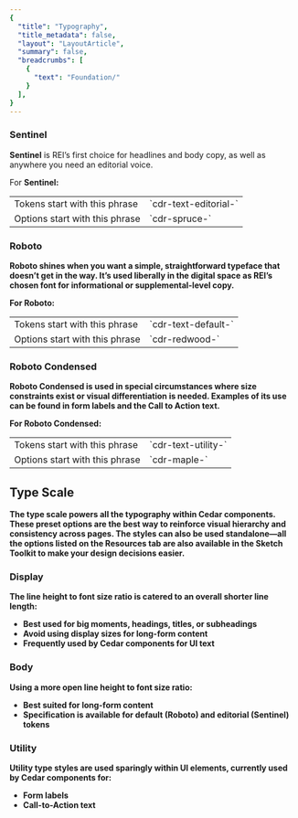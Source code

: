 ```yaml
---
{
  "title": "Typography",
  "title_metadata": false,
  "layout": "LayoutArticle",
  "summary": false,
  "breadcrumbs": [
    {
      "text": "Foundation/"
    }
  ],
}
---
```

<cdr-doc-tabs :labels="['Overview', 'Guidelines', 'Resources']">
<template slot="Overview">
<cdr-doc-table-of-contents-shell>
  
Typography design tokens store the fundamental decisions of Cedar’s font system. 
- Naming entities store visual design attributes such as font specifications
- Replacing hard-coded values such as pixel values for font size
- Maintaining a scalable and consistent visual system for UI development
- Delivering updates to the brand identity with minimal impact to the code
- Specifying a hierarchical and semantically defined system

<br/>

## Type Tokens

### Web

<table>
 <tbody>
   <tr>
     <td>CSS code for Default Body Compact</td>
     <td>Suggested usage: Use only for compact spacing with informational and supplemental body content.</td>
   </tr>
    <tr>
     <td><b>cdr-text-default-body-compact</b></td>
      <td><i>Mixin</i></td>
   </tr>
   <tr>
     <td>cdr-text-default-body-compact-family</td>
     <td>Roboto, "Helvetica Neue", Helvetica, Arial, sans-serif</td>
   </tr>
   <tr>
     <td>cdr-text-default-body-compact-style</td>
     <td>normal</td>
   </tr>
   <tr>
     <td>cdr-text-default-body-compact-weight</td>
     <td>400</td>
   </tr>
   <tr>
     <td>cdr-text-default-body-compact-spacing</td>
     <td>normal</td>
   </tr>
   <tr>
     <td>cdr-text-default-body-compact-size</td>
     <td>1.4rem / 14px</td>
   </tr>
   <tr>
     <td>cdr-text-default-body-compact-height</td>
     <td>2.4rem / 24px</td>
   </tr>
 </tbody>
</table>

<br/>

<table>
 <tbody>
   <tr>
     <td>CSS Code for Default Body</td>
     <td>Suggested usage: Default for body content. Uses a more open line height to font size ratio.</td>
   </tr>
    <tr>
     <td><b>cdr-text-default-body</b></td>
      <td><i>Mixin</i></td>
   </tr>
   <tr>
     <td>cdr-text-default-body-family</td>
     <td>Roboto, "Helvetica Neue", Helvetica, Arial, sans-serif</td>
   </tr>
   <tr>
     <td>cdr-text-default-body-style</td>
     <td>normal</td>
   </tr>
   <tr>
     <td>cdr-text-default-body-weight</td>
     <td>400</td>
   </tr>
   <tr>
     <td>cdr-text-default-body-spacing</td>
     <td>normal</td>
   </tr>
   <tr>
     <td>cdr-text-default-body-size</td>
     <td>1.6rem / 16px</td>
   </tr>
   <tr>
     <td>cdr-text-default-body-height</td>
     <td>2.6rem / 26px</td>
   </tr>
 </tbody>
</table>

<br/>

<table>
 <tbody>
   <tr>
     <td>CSS Code for Editorial Body Compact</td>
     <td>Suggested usage: Use only for compact spacing with editorial body content.</td>
   </tr>
    <tr>
     <td><b>cdr-text-editorial-body-compact</b></td>
      <td><i>Mixin</i></td>
   </tr>
   <tr>
     <td>cdr-text-editorial-body-compact-family</td>
     <td>Sentinel, Roboto, "Helvetica Neue", Helvetica, Arial, sans-serif</td>
   </tr>
   <tr>
     <td>cdr-text-editorial-body-compact-style</td>
     <td>normal</td>
   </tr>
   <tr>
     <td>cdr-text-editorial-body-compact-weight</td>
     <td>400</td>
   </tr>
   <tr>
     <td>cdr-text-editorial-body-compact-spacing</td>
     <td>normal</td>
   </tr>
   <tr>
     <td>cdr-text-editorial-body-compact-size</td>
     <td>1.8rem / 18px</td>
   </tr>
   <tr>
     <td>cdr-text-editorial-body-compact-height</td>
     <td>2.8rem / 28px</td>
   </tr>
 </tbody>
</table>

<br/>

<table>
 <tbody>
   <tr>
     <td>CSS Code for Editorial Body</td>
     <td>Suggested usage: Default for editorial long-form content. Uses a more open line height to font size ratio.</td>
   </tr>
    <tr>
     <td><b>cdr-text-editorial-body</b></td>
      <td><i>Mixin</i></td>
   </tr>
   <tr>
     <td>cdr-text-editorial-body-compact-family</td>
     <td>Sentinel, Roboto, "Helvetica Neue", Helvetica, Arial, sans-serif</td>
   </tr>
   <tr>
     <td>cdr-text-editorial-body-style</td>
     <td>normal</td>
   </tr>
   <tr>
     <td>cdr-text-editorial-body-weight</td>
     <td>400</td>
   </tr>
   <tr>
     <td>cdr-text-editorial-body-spacing</td>
     <td>normal</td>
   </tr>
   <tr>
     <td>cdr-text-editorial-body-size</td>
     <td>2rem / 20px</td>
   </tr>
   <tr>
     <td>cdr-text-editorial-body-height</td>
     <td>3.2rem / 32px</td>
   </tr>
 </tbody>
</table>

### Mobile

<table>
 <tbody>
   <tr>
     <td>CSS Code for Display 1</td>
     <td>Suggested usage: Frequently used as the largest title for phone apps and can be used for page titles for larger devices.</td>
   </tr>
    <tr>
     <td>iOS name: Large Title</td>
      <td>Typeface: Roboto<br/> 
          Font weight: Medium<br/> 
          Font size: 34sp<br/> 
          Line height: 40sp
      </td>
   </tr>
 </tbody>
</table>

<br/>

<table>
 <tbody>
   <tr>
     <td>CSS Code for Title 1</td>
     <td>Suggested usage: Content titles, level 1</td>
   </tr>
    <tr>
     <td>iOS name: Title 1</td>
      <td>Typeface: Sentinel<br/> 
          Font weight: Semi Bold<br/>
          Font size: 28sp<br/>
          Line height: 36sp 
      </td>
   </tr>
 </tbody>
</table>

<br/>

<table>
 <tbody>
   <tr>
     <td>CSS Code for Title 2</td>
     <td>Suggested usage: Content titles, product names, level 2</td>
   </tr>
    <tr>
     <td>iOS name: Title 2</td>
      <td>Typeface: Sentinel<br/> 
          Font weight: Semi Bold<br/>
          Font size: 26sp<br/>
          Line height: 32sp 
      </td>
   </tr>
 </tbody>
</table>

<br/>

<table>
 <tbody>
   <tr>
     <td>CSS Code for Title 3</td>
     <td>Suggested usage: Content titles, product names, product prices, level 3</td>
   </tr>
    <tr>
     <td>iOS name: Title 3</td>
      <td>Typeface: Sentinel<br/> 
          Font weight: Semi Bold<br/>
          Font size: 21sp<br/>
          Line height: 28sp 
      </td>
   </tr>
 </tbody>
</table>

<br/>

<table>
 <tbody>
   <tr>
     <td>CSS Code for Headline</td>
     <td>Suggested usage: Heading primarily used with body copy, list items, table headers</td>
   </tr>
    <tr>
     <td>iOS name: Headline</td>
      <td>Typeface: Roboto<br/>
          Font weight: Medium<br/>
          Font size: 17sp<br/>
          Line height: 24sp<br/>
      </td>
   </tr>
 </tbody>
</table>

<br/>

<table>
 <tbody>
   <tr>
     <td>CSS Code for Subhead</td>
     <td>Suggested usage: Subheading primarily used with body copy </td>
   </tr>
    <tr>
     <td>iOS name: Subhead</td>
      <td>Typeface: Roboto<br/>
          Font weight: Medium<br/>
          Font size: 15sp<br/>
          Line height: 20sp<br/>
      </td>
   </tr>
 </tbody>
</table>

<br/>

<table>
 <tbody>
   <tr>
     <td>CSS Code for Body 2</td>
     <td>Suggested usage: Secondary text intended for informational and supplemental body content </td>
   </tr>
    <tr>
     <td>iOS name: Footnote</td>
      <td>Typeface: Roboto<br/>
          Font weight: Regular<br/>
          Font size: 13sp<br/>
          Line height: 20sp<br/>
      </td>
   </tr>
 </tbody>
</table>

<br/>

<table>
 <tbody>
   <tr>
     <td>CSS Code for Body 1</td>
     <td>Suggested usage: Default for body content</td>
   </tr>
    <tr>
     <td>iOS name: Body</td>
      <td>Typeface: Roboto<br/>
          Font weight: Regular<br/>
          Font size: 15sp<br/>
          Line height: 20sp<br/>
      </td>
   </tr>
 </tbody>
</table>

<br/>

<table>
 <tbody>
   <tr>
     <td>CSS Code for Caption 2</td>
     <td>Suggested usage: Smallest text size, use sparingly or for bottom tab bar text</td>
   </tr>
    <tr>
     <td>iOS name: Caption 2</td>
      <td>Typeface: Roboto<br/>
          Font weight: Regular<br/>
          Font size: 11sp<br/>
          Line height: 16sp<br/>
      </td>
   </tr>
 </tbody>
</table>

<br/>

<table>
 <tbody>
   <tr>
     <td>CSS Code for Caption 1</td>
     <td>Suggested usage: Tertiary text, also intended for informational and supplemental body content. Also used for bottom action bar text for larger devices </td>
   </tr>
    <tr>
     <td>iOS name: Caption 1</td>
      <td>Typeface: Roboto<br/>
          Font weight: Regular<br/>
          Font size: 12sp<br/>
          Line height: 16sp<br/>
      </td>
   </tr>
 </tbody>
</table>

<br/>

<table>
 <tbody>
   <tr>
     <td>CSS Code for Button</td>
     <td>Suggested usage: Button text has a thicker weight than body copy </td>
   </tr>
    <tr>
     <td>iOS name: none</td>
      <td>Typeface: Roboto<br/>
          Font weight: Medium<br/>
          Font size: 15sp<br/>
          Line height: 24sp<br/>
      </td>
   </tr>
 </tbody>
</table>

<br/>

<table>
 <tbody>
   <tr>
     <td>CSS Code for Button_accent</td>
     <td>Suggested usage: Link text has a thicker weight than body copy </td>
   </tr>
    <tr>
     <td>iOS name: none</td>
      <td>Typeface: Roboto<br/>
          Font weight: Medium<br/>
          Font size: 15sp<br/>
          Line height: 24sp<br/>
      </td>
   </tr>
 </tbody>
</table>

<br/>

<table>
 <tbody>
   <tr>
     <td>CSS Code for Error State</td>
     <td>Suggested usage: Only for message text with error or warning states </td>
   </tr>
    <tr>
     <td>iOS name: none</td>
      <td>Typeface: Roboto<br/>
          Font weight: Medium<br/>
          Font size: 15sp<br/>
          Line height: 20sp<br/>
      </td>
   </tr>
 </tbody>
</table>

<br/>

<hr/>

</cdr-doc-table-of-contents-shell>
</template>




<template slot="Guidelines">
<cdr-doc-table-of-contents-shell>

## Type Families

Cedar design system uses a limited number of tokens for typography:
- To define core styles
- By using tokens, Cedar can respond to changes in the brand identity with minimal impact to the code
- List of tokens is available on the [Overview tab](?active-tab=overview)

<br/>

Cedar has also defined a set of options for typography:
- Options provide great flexibility while aligning with design decisions
- Use options with caution; type specifications could change
- The Cedar team is tracking how options are used in components
- List of options is available on the [Resources tab](?active-tab=resources)


</cdr-doc-table-of-contents-shell>
</template>

### Sentinel

<b>Sentinel</b> is REI’s first choice for headlines and body copy, as well as anywhere you need an editorial voice.

For <b>Sentinel<b/>:

<table>
 <tbody>
   <tr>
     <td>Tokens start with this phrase</td>
     <td>`cdr-text-editorial-`</td>
   </tr>
    <tr>
     <td>Options start with this phrase</td>
      <td>`cdr-spruce-`</td>
   </tr>
 </tbody>
</table>


### Roboto

<b>Roboto</b> shines when you want a simple, straightforward typeface that doesn’t get in the way. It’s used liberally in the digital space as REI’s chosen font for informational or supplemental-level copy.

For <b>Roboto</b>:

<table>
 <tbody>
   <tr>
     <td>Tokens start with this phrase</td>
     <td>`cdr-text-default-`</td>
   </tr>
    <tr>
     <td>Options start with this phrase</td>
      <td>`cdr-redwood-`</td>
   </tr>
 </tbody>
</table>


### Roboto Condensed 

<b>Roboto Condensed</b> is used in special circumstances where size constraints exist or visual differentiation is needed. Examples of its use can be found in form labels and the Call to Action text.

For <b>Roboto Condensed</b>:

<table>
 <tbody>
   <tr>
     <td>Tokens start with this phrase</td>
     <td>`cdr-text-utility-`</td>
   </tr>
    <tr>
     <td>Options start with this phrase</td>
      <td>`cdr-maple-`</td>
   </tr>
 </tbody>
</table>


## Type Scale

The type scale powers all the typography within Cedar components. These preset options are the best way to reinforce visual hierarchy and consistency across pages. The styles can also be used standalone—all the options listed on the Resources tab are also available in the Sketch Toolkit to make your design decisions easier.


### Display 

The line height to font size ratio is catered to an overall shorter line length:
- Best used for big moments, headings, titles, or subheadings
- Avoid using display sizes for long-form content
- Frequently used by Cedar components for UI text 


### Body

Using a more open line height to font size ratio:
- Best suited for long-form content
- Specification is available for default (Roboto) and editorial (Sentinel) tokens


### Utility

Utility type styles are used sparingly within UI elements, currently used by Cedar components for:
- Form labels
- Call-to-Action text

<template slot="Guidelines">
<cdr-doc-table-of-contents-shell>
 
# Resources 

**Hi Steve, 
Content for the Resource tab goes here but don't add content yet.
Thanks, Pat**



## Type Scale

The type scale powers all the typography within Cedar components. These preset options are the best way to reinforce visual hierarchy and consistency across pages. Use the styles standalone too—all the options below are also available in the Sketch Toolkit to make your design decisions easier.

### Display Sizes

The line height to font size ratio is catered to an overall shorter line length and is best used for big moments, headings, titles, or subheadings. Avoid using display sizes for long-form content.

<cdr-doc-typography-sample token="spruce-display-00" weight="600" size="14" height="20"/>
<cdr-doc-typography-sample token="spruce-display-10" weight="600" size="16" height="24"/>
<cdr-doc-typography-sample token="spruce-display-20" weight="600" size="18" height="24"/>
<cdr-doc-typography-sample token="spruce-display-30" weight="600" size="20" height="28"/>
<cdr-doc-typography-sample token="spruce-display-40" weight="600" size="24" height="32"/>
<cdr-doc-typography-sample token="spruce-display-50" weight="600" size="28" height="36"/>
<cdr-doc-typography-sample token="spruce-display-60" weight="600" size="32" height="40"/>
<cdr-doc-typography-sample token="spruce-display-70" weight="600" size="40" height="48"/>
<cdr-doc-typography-sample token="spruce-display-80" weight="600" size="56" height="60"/>
<cdr-doc-typography-sample token="spruce-display-90" weight="600" size="76" height="84"/>
<cdr-doc-typography-sample token="spruce-display-100" weight="600" size="96" height="104"/>

<hr />

<cdr-doc-typography-sample token="redwood-display-10" weight="400" size="12" height="16"/>
<cdr-doc-typography-sample token="redwood-display-20" weight="400" size="14" height="20"/>
<cdr-doc-typography-sample token="redwood-display-30" weight="400" size="16" height="24"/>
<cdr-doc-typography-sample token="redwood-display-40" weight="400" size="18" height="24"/>
<cdr-doc-typography-sample token="redwood-display-50" weight="400" size="20" height="28"/>
<cdr-doc-typography-sample token="redwood-display-60" weight="400" size="24" height="32"/>
<cdr-doc-typography-sample token="redwood-display-70" weight="400" size="28" height="36"/>

<hr />

### Body

Using a more open line height to font size ratio, body typography is best suited for long-form content.

<cdr-doc-typography-sample token="spruce-body-20" weight="400" size="18" height="28"/>
<cdr-doc-typography-sample token="spruce-body-30" weight="400" size="20" height="32"/>

<hr />

<cdr-doc-typography-sample token="redwood-body-10" weight="400" size="14" height="24"/>
<cdr-doc-typography-sample token="redwood-body-20" weight="400" size="16" height="26"/>
<cdr-doc-typography-sample token="redwood-body-30" weight="400" size="18" height="28"/>
<cdr-doc-typography-sample token="redwood-body-40" weight="400" size="20" height="32"/>

<hr />

### Utility

Utility type styles are used sparingly within UI elements such as form labels and Call-to-Action text.

<cdr-doc-typography-sample token="maple-utility-10" weight="400" size="12" height="16"/>
<cdr-doc-typography-sample token="maple-utility-20" weight="400" size="14" height="20"/>
<cdr-doc-typography-sample token="maple-utility-30" weight="400" size="16" height="24"/>
<cdr-doc-typography-sample token="maple-utility-40" weight="400" size="18" height="24"/>
<cdr-doc-typography-sample token="maple-utility-50" weight="400" size="20" height="28"/>
<cdr-doc-typography-sample token="maple-utility-60" weight="400" size="24" height="32"/>
<cdr-doc-typography-sample token="maple-utility-70" weight="400" size="28" height="36"/>

</cdr-doc-table-of-contents-shell>
